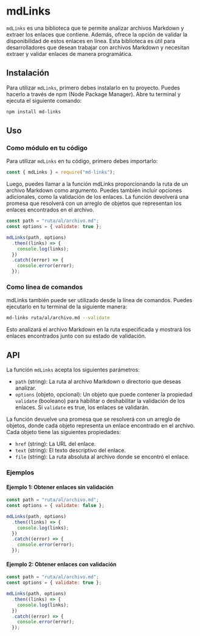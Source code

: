 # mdLinks

`mdLinks` es una biblioteca que te permite analizar archivos Markdown y extraer los enlaces que contiene. Además, ofrece la opción de validar la disponibilidad de estos enlaces en línea. Esta biblioteca es útil para desarrolladores que desean trabajar con archivos Markdown y necesitan extraer y validar enlaces de manera programática.

## Instalación

Para utilizar `mdLinks`, primero debes instalarlo en tu proyecto. Puedes hacerlo a través de npm (Node Package Manager). Abre tu terminal y ejecuta el siguiente comando:

```bash
npm install md-links
```

## Uso

### Como módulo en tu código

Para utilizar `mdLinks` en tu código, primero debes importarlo:

```javascript
const { mdLinks } = require("md-links");
```

Luego, puedes llamar a la función mdLinks proporcionando la ruta de un archivo Markdown como argumento. Puedes también incluir opciones adicionales, como la validación de los enlaces. La función devolverá una promesa que resolverá con un arreglo de objetos que representan los enlaces encontrados en el archivo.

```javascript
const path = "ruta/al/archivo.md";
const options = { validate: true };

mdLinks(path, options)
  .then((links) => {
    console.log(links);
  })
  .catch((error) => {
    console.error(error);
  });
```

### Como línea de comandos

mdLinks también puede ser utilizado desde la línea de comandos. Puedes ejecutarlo en tu terminal de la siguiente manera:

```bash
md-links ruta/al/archivo.md --validate
```

Esto analizará el archivo Markdown en la ruta especificada y mostrará los enlaces encontrados junto con su estado de validación.

## API

La función `mdLinks` acepta los siguientes parámetros:

- `path` (string): La ruta al archivo Markdown o directorio que deseas analizar.
- `options` (objeto, opcional): Un objeto que puede contener la propiedad `validate` (booleano) para habilitar o deshabilitar la validación de los enlaces. Si `validate` es true, los enlaces se validarán.

La función devuelve una promesa que se resolverá con un arreglo de objetos, donde cada objeto representa un enlace encontrado en el archivo. Cada objeto tiene las siguientes propiedades:

- `href` (string): La URL del enlace.
- `text` (string): El texto descriptivo del enlace.
- `file` (string): La ruta absoluta al archivo donde se encontró el enlace.

### Ejemplos

#### Ejemplo 1: Obtener enlaces sin validación

```javascript
const path = "ruta/al/archivo.md";
const options = { validate: false };

mdLinks(path, options)
  .then((links) => {
    console.log(links);
  })
  .catch((error) => {
    console.error(error);
  });
```

#### Ejemplo 2: Obtener enlaces con validación

```javascript
const path = "ruta/al/archivo.md";
const options = { validate: true };

mdLinks(path, options)
  .then((links) => {
    console.log(links);
  })
  .catch((error) => {
    console.error(error);
  });
```
